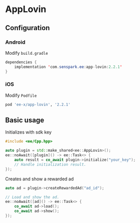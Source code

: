 # AppLovin
## Configuration
### Android
Modify `build.gradle`
```java
dependencies {
    implementation 'com.senspark.ee:app-lovin:2.2.1'
}
```

### iOS
Modify `Podfile`
```ruby
pod 'ee-x/app-lovin', '2.2.1'
```

## Basic usage
Initializes with sdk key
```cpp
#include <ee/Cpp.hpp>

auto plugin = std::make_shared<ee::AppLovin>();
ee::noAwait([plugin]() -> ee::Task<> {
    auto result = co_await plugin->initialize("your_key");
    // Handle initialization result.
});
```

Creates and show a rewarded ad
```cpp
auto ad = plugin->createRewardedAd("ad_id");

// Load and show the ad.
ee::noAwait([ad]() -> ee::Task<> {
    co_await ad->load();
    co_await ad->show();
});
```